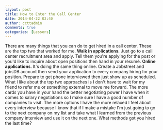 ```yaml
---
layout: post
title: How to Enter the Call Center
date: 2014-04-22 02:40
author: ccttadmin
comments: true
categories: [Lessons]
---
```

There are many things that you can do to get hired in a call center. These are the top two that worked for me.   <strong>Walk in applications</strong>. Just go to a call center recruitment area and apply. Tell them you're applying for the post or you'd like to inquire about open positions then hand in your résumé.  <strong>Online applications</strong>. It's doing the same thing online. Create a Jobstreet and jobsDB account then send your application to every company hiring for your position. Prepare to get phone interviewed then just show up as scheduled.  What I like about the top two approaches is I don't have to wait for my friend to refer me or something external to move me forward. The more cards you have in your hand the better negotiating power I have when it comes to salary negotiations so I make sure I have a good number of companies to visit. The more options I have the more relaxed I feel about every interview because I know that if I make a mistake I'm just going to go to the next company on my list and take what I learned from the previous company interview and use it on the next one.  What methods got you hired the last time?

